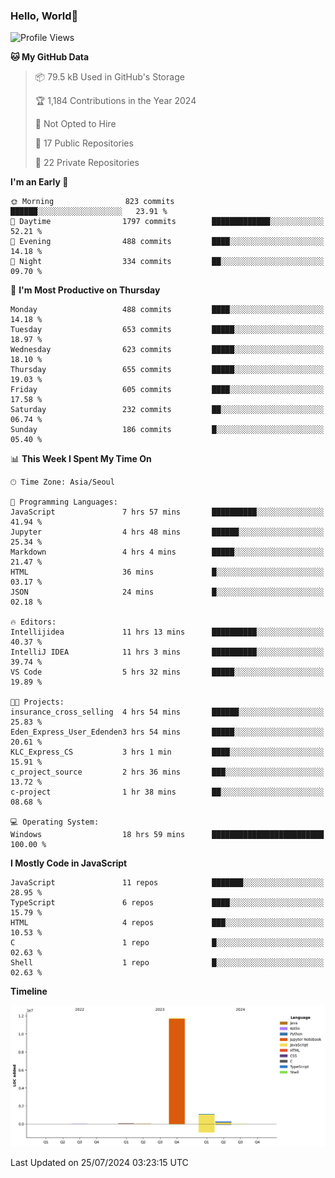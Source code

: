 
### Hello, World🐤

<!--START_SECTION:waka-->
![Profile Views](http://img.shields.io/badge/Profile%20Views-3-blue)

**🐱 My GitHub Data** 

> 📦 79.5 kB Used in GitHub's Storage 
 > 
> 🏆 1,184 Contributions in the Year 2024
 > 
> 🚫 Not Opted to Hire
 > 
> 📜 17 Public Repositories 
 > 
> 🔑 22 Private Repositories 
 > 
**I'm an Early 🐤** 

```text
🌞 Morning                823 commits         ██████░░░░░░░░░░░░░░░░░░░   23.91 % 
🌆 Daytime                1797 commits        █████████████░░░░░░░░░░░░   52.21 % 
🌃 Evening                488 commits         ████░░░░░░░░░░░░░░░░░░░░░   14.18 % 
🌙 Night                  334 commits         ██░░░░░░░░░░░░░░░░░░░░░░░   09.70 % 
```
📅 **I'm Most Productive on Thursday** 

```text
Monday                   488 commits         ████░░░░░░░░░░░░░░░░░░░░░   14.18 % 
Tuesday                  653 commits         █████░░░░░░░░░░░░░░░░░░░░   18.97 % 
Wednesday                623 commits         █████░░░░░░░░░░░░░░░░░░░░   18.10 % 
Thursday                 655 commits         █████░░░░░░░░░░░░░░░░░░░░   19.03 % 
Friday                   605 commits         ████░░░░░░░░░░░░░░░░░░░░░   17.58 % 
Saturday                 232 commits         ██░░░░░░░░░░░░░░░░░░░░░░░   06.74 % 
Sunday                   186 commits         █░░░░░░░░░░░░░░░░░░░░░░░░   05.40 % 
```


📊 **This Week I Spent My Time On** 

```text
🕑︎ Time Zone: Asia/Seoul

💬 Programming Languages: 
JavaScript               7 hrs 57 mins       ██████████░░░░░░░░░░░░░░░   41.94 % 
Jupyter                  4 hrs 48 mins       ██████░░░░░░░░░░░░░░░░░░░   25.34 % 
Markdown                 4 hrs 4 mins        █████░░░░░░░░░░░░░░░░░░░░   21.47 % 
HTML                     36 mins             █░░░░░░░░░░░░░░░░░░░░░░░░   03.17 % 
JSON                     24 mins             █░░░░░░░░░░░░░░░░░░░░░░░░   02.18 % 

🔥 Editors: 
Intellijidea             11 hrs 13 mins      ██████████░░░░░░░░░░░░░░░   40.37 % 
IntelliJ IDEA            11 hrs 3 mins       ██████████░░░░░░░░░░░░░░░   39.74 % 
VS Code                  5 hrs 32 mins       █████░░░░░░░░░░░░░░░░░░░░   19.89 % 

🐱‍💻 Projects: 
insurance_cross_selling  4 hrs 54 mins       ██████░░░░░░░░░░░░░░░░░░░   25.83 % 
Eden_Express_User_Edenden3 hrs 54 mins       █████░░░░░░░░░░░░░░░░░░░░   20.61 % 
KLC_Express_CS           3 hrs 1 min         ████░░░░░░░░░░░░░░░░░░░░░   15.91 % 
c_project_source         2 hrs 36 mins       ███░░░░░░░░░░░░░░░░░░░░░░   13.72 % 
c-project                1 hr 38 mins        ██░░░░░░░░░░░░░░░░░░░░░░░   08.68 % 

💻 Operating System: 
Windows                  18 hrs 59 mins      █████████████████████████   100.00 % 
```

**I Mostly Code in JavaScript** 

```text
JavaScript               11 repos            ███████░░░░░░░░░░░░░░░░░░   28.95 % 
TypeScript               6 repos             ████░░░░░░░░░░░░░░░░░░░░░   15.79 % 
HTML                     4 repos             ███░░░░░░░░░░░░░░░░░░░░░░   10.53 % 
C                        1 repo              █░░░░░░░░░░░░░░░░░░░░░░░░   02.63 % 
Shell                    1 repo              █░░░░░░░░░░░░░░░░░░░░░░░░   02.63 % 
```



**Timeline**

![Lines of Code chart](https://raw.githubusercontent.com/jilpoom/jilpoom/main/assets/bar_graph.png)


 Last Updated on 25/07/2024 03:23:15 UTC
<!--END_SECTION:waka-->
